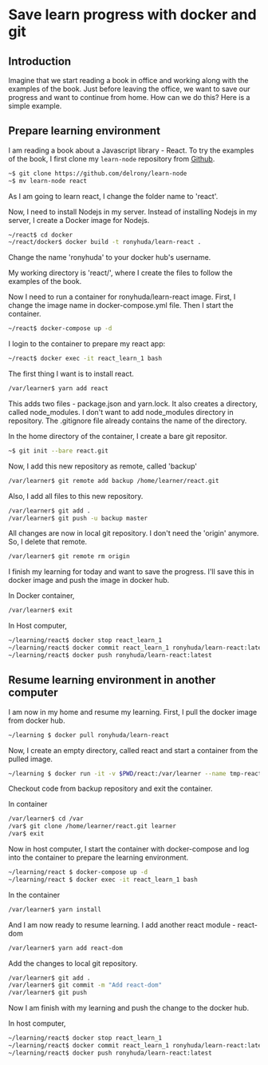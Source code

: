 # Save learn progress with docker and git

## Introduction
Imagine that we start reading a book in office and working along with the examples of the book. Just before leaving the office, we want to save our progress and want to continue from home. How can we do this? Here is a simple example.

## Prepare learning environment
I am reading a book about a Javascript library - React. To try the examples of the book, I first clone my `learn-node` repository from [Github](https://github.com/delrony/learn-node).

```bash
~$ git clone https://github.com/delrony/learn-node
~$ mv learn-node react
```
As I am going to learn react, I change the folder name to 'react'.

Now, I need to install Nodejs in my server. Instead of installing Nodejs in my server, I create a Docker image for Nodejs.
```bash
~/react$ cd docker
~/react/docker$ docker build -t ronyhuda/learn-react .
```
Change the name 'ronyhuda' to your docker hub's username.

My working directory is 'react/', where I create the files to follow the examples of the book.

Now I need to run a container for ronyhuda/learn-react image. First, I change the image name in docker-compose.yml file. Then I start the container.
```bash
~/react$ docker-compose up -d
```
I login to the container to prepare my react app:
```bash
~/react$ docker exec -it react_learn_1 bash
```
The first thing I want is to install react.
```bash
/var/learner$ yarn add react
```
This adds two files - package.json and yarn.lock. It also creates a directory, called node_modules. I don't want to add node_modules directory in repository. The .gitignore file already contains the name of the directory.

In the home directory of the container, I create a bare git repositor.

```bash
~$ git init --bare react.git
```

Now, I add this new repository as remote, called 'backup'

```bash
/var/learner$ git remote add backup /home/learner/react.git
```

Also, I add all files to this new repository.

```bash
/var/learner$ git add .
/var/learner$ git push -u backup master
```

All changes are now in local git repository. I don't need the 'origin' anymore. So, I delete that remote.

```bash
/var/learner$ git remote rm origin
```

I finish my learning for today and want to save the progress. I'll save this in docker image and push the image in docker hub.

In Docker container,
```bash
/var/learner$ exit
```

In Host computer,
```bash
~/learning/react$ docker stop react_learn_1
~/learning/react$ docker commit react_learn_1 ronyhuda/learn-react:latest
~/learning/react$ docker push ronyhuda/learn-react:latest
```

## Resume learning environment in another computer
I am now in my home and resume my learning. First, I pull the docker image from docker hub.
```bash
~/learning $ docker pull ronyhuda/learn-react
```

Now, I create an empty directory, called react and start a container from the pulled image.

```bash
~/learning $ docker run -it -v $PWD/react:/var/learner --name tmp-react ronyhuda/learn-react bash
```

Checkout code from backup repository and exit the container.

In container
```bash
/var/learner$ cd /var
/var$ git clone /home/learner/react.git learner
/var$ exit
```

Now in host computer, I start the container with docker-compose and log into the container to prepare the learning environment.

```bash
~/learning/react $ docker-compose up -d
~/learning/react $ docker exec -it react_learn_1 bash
```

In the container
```bash
/var/learner$ yarn install
```

And I am now ready to resume learning. I add another react module - react-dom

```bash
/var/learner$ yarn add react-dom
```

Add the changes to local git repository.

```bash
/var/learner$ git add .
/var/learner$ git commit -m "Add react-dom"
/var/learner$ git push
```

Now I am finish with my learning and push the change to the docker hub.

In host computer,
```bash
~/learning/react$ docker stop react_learn_1
~/learning/react$ docker commit react_learn_1 ronyhuda/learn-react:latest
~/learning/react$ docker push ronyhuda/learn-react:latest
```